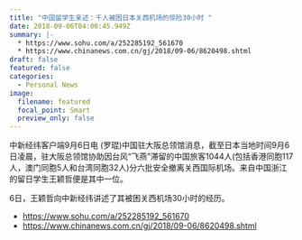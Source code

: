 ```yaml
---
title: "中国留学生亲述：千人被困日本关西机场的惊险30小时 "
date: 2018-09-06T04:00:45.949Z
summary: |-
  * https://www.sohu.com/a/252285192_561670
  * https://www.chinanews.com.cn/gj/2018/09-06/8620498.shtml
draft: false
featured: false
categories:
  - Personal News
image:
  filename: featured
  focal_point: Smart
  preview_only: false
---
```

<!--StartFragment-->

中新经纬客户端9月6日电 (罗琨)中国驻大阪总领馆消息，截至日本当地时间9月6日凌晨，驻大阪总领馆协助因台风“飞燕”滞留的中国旅客1044人(包括香港同胞117人，澳门同胞5人和台湾同胞32人)分六批安全撤离关西国际机场。来自中国浙江的留日学生王颖哲便是其中一位。

6日，王颖哲向中新经纬讲述了其被困关西机场30小时的经历。

* https://www.sohu.com/a/252285192_561670
* https://www.chinanews.com.cn/gj/2018/09-06/8620498.shtml

<!--EndFragment-->